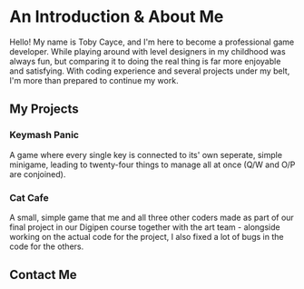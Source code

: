 # An Introduction & About Me

Hello!  My name is Toby Cayce, and I'm here to become a professional game developer.  While playing around with level designers in my childhood was always fun, but comparing it to doing the real thing is far more enjoyable and satisfying.  With coding experience and several projects under my belt, I'm more than prepared to continue my work.

## My Projects

### Keymash Panic
A game where every single key is connected to its' own seperate, simple minigame, leading to twenty-four things to manage all at once (Q/W and O/P are conjoined).

### Cat Cafe
A small, simple game that me and all three other coders made as part of our final project in our Digipen course together with the art team - alongside working on the actual code for the project, I also fixed a lot of bugs in the code for the others.
  
## Contact Me
  
<Insert ways to contact me here>
